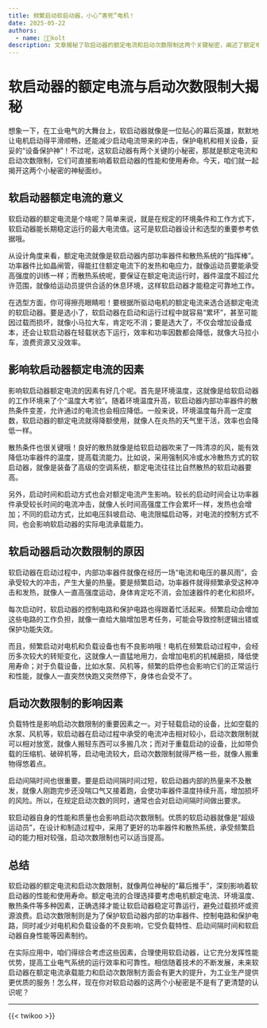 ```yaml
---
title: 频繁启动软启动器，小心“害死”电机！
date: 2025-05-22
authors:
  - name: 🧑‍💼kolt
description: 文章揭秘了软启动器的额定电流和启动次数限制这两个关键秘密，阐述了额定电流的意义、影响因素，说明了启动次数限制的原因及影响因素，强调在实际应用中要综合考虑多种因素合理使用软启动器，以提高工业电气系统的运行效率和可靠性。
---
```


# 软启动器的额定电流与启动次数限制大揭秘
想象一下，在工业电气的大舞台上，软启动器就像是一位贴心的幕后英雄，默默地让电机启动得平滑顺畅，还能减少启动电流带来的冲击，保护电机和相关设备，妥妥的“设备保护神”！不过呢，这软启动器有两个关键的小秘密，那就是额定电流和启动次数限制，它们可直接影响着软启动器的性能和使用寿命。今天，咱们就一起揭开这两个小秘密的神秘面纱。

## 软启动器额定电流的意义
软启动器的额定电流是个啥呢？简单来说，就是在规定的环境条件和工作方式下，软启动器能长期稳定运行的最大电流值。这可是软启动器设计和选型的重要参考依据哦。

从设计角度来看，额定电流就像是软启动器内部功率器件和散热系统的“指挥棒”。功率器件比如晶闸管，得能扛住额定电流下的发热和电应力，就像运动员要能承受高强度的训练一样；而散热系统呢，要保证在额定电流运行时，器件温度不超过允许范围，就像给运动员提供合适的休息环境，这样软启动器才能稳定可靠地工作。

在选型方面，你可得擦亮眼睛啦！要根据所驱动电机的额定电流来选合适额定电流的软启动器。要是选小了，软启动器在启动和运行过程中就容易“累坏”，甚至可能因过载而损坏，就像小马拉大车，肯定吃不消；要是选大了，不仅会增加设备成本，还会让软启动器在轻载状态下运行，效率和功率因数都会降低，就像大马拉小车，浪费资源又没效率。

## 影响软启动器额定电流的因素
影响软启动器额定电流的因素有好几个呢。首先是环境温度，这就像是给软启动器的工作环境来了个“温度大考验”。随着环境温度升高，软启动器内部功率器件的散热条件变差，允许通过的电流也会相应降低。一般来说，环境温度每升高一定度数，软启动器的额定电流就得降额使用，就像人在炎热的天气里干活，效率也会降低一样。

散热条件也很关键哦！良好的散热就像是给软启动器吹来了一阵清凉的风，能有效降低功率器件的温度，提高载流能力。比如说，采用强制风冷或水冷散热方式的软启动器，就像是装备了高级的空调系统，额定电流往往比自然散热的软启动器要高。

另外，启动时间和启动方式也会对额定电流产生影响。较长的启动时间会让功率器件承受较长时间的电流冲击，就像人长时间高强度工作会累坏一样，发热也会增加；不同的启动方式，比如电压斜坡启动、电流限幅启动等，对电流的控制方式不同，也会影响软启动器的实际电流承载能力。

## 软启动器启动次数限制的原因
软启动器在启动过程中，内部功率器件就像在经历一场“电流和电压的暴风雨”，会承受较大的冲击，产生大量的热量。要是频繁启动，功率器件就得频繁承受这种冲击和发热，就像人一直高强度运动，身体肯定吃不消，会加速器件的老化和损坏。

每次启动时，软启动器的控制电路和保护电路也得跟着忙活起来。频繁启动会增加这些电路的工作负担，就像一直给大脑增加思考任务，可能会导致控制逻辑出错或保护功能失效。

而且，频繁启动对电机和负载设备也有不良影响哦！电机在频繁启动过程中，会经历多次较大的转矩变化，这就像人一直猛地用力，会增加电机的机械磨损，降低使用寿命；对于负载设备，比如水泵、风机等，频繁的启停也会影响它们的正常运行和性能，就像人一直突然快跑又突然停下，身体也会受不了。

## 启动次数限制的影响因素
负载特性是影响启动次数限制的重要因素之一。对于轻载启动的设备，比如空载的水泵、风机等，软启动器在启动过程中承受的电流冲击相对较小，启动次数限制就可以相对放宽，就像人搬轻东西可以多搬几次；而对于重载启动的设备，比如带负载的压缩机、破碎机等，启动电流较大，启动次数限制就得严格一些，就像人搬重物得悠着点。

启动间隔时间也很重要。要是启动间隔时间过短，软启动器内部的热量来不及散发，就像人刚跑完步还没喘口气又接着跑，会使功率器件温度持续升高，增加损坏的风险。所以，在规定启动次数的同时，通常也会对启动间隔时间做出要求。

软启动器自身的性能和质量也会影响启动次数限制。优质的软启动器就像是“超级运动员”，在设计和制造过程中，采用了更好的功率器件和散热系统，承受频繁启动的能力相对较强，启动次数限制也可以适当提高。

## 总结
软启动器的额定电流和启动次数限制，就像两位神秘的“幕后推手”，深刻影响着软启动器的性能和使用寿命。额定电流的合理选择要考虑电机额定电流、环境温度、散热条件等多种因素，正确选择才能让软启动器稳定可靠运行，避免过载损坏或资源浪费。启动次数限制则是为了保护软启动器内部的功率器件、控制电路和保护电路，同时减少对电机和负载设备的不良影响，它受负载特性、启动间隔时间和软启动器自身性能等因素制约。

在实际应用中，咱们得综合考虑这些因素，合理使用软启动器，让它充分发挥性能优势，提高工业电气系统的运行效率和可靠性。相信随着技术的不断发展，未来软启动器在额定电流承载能力和启动次数限制方面会有更大的提升，为工业生产提供更优质的服务！怎么样，现在你对软启动器的这两个小秘密是不是有了更清楚的认识呢？


---

{{< twikoo >}}